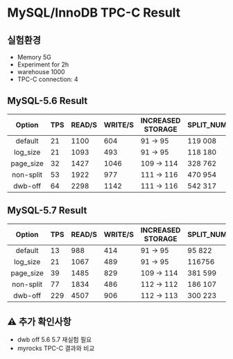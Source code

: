 # MySQL/InnoDB TPC-C Result

## 실험환경
- Memory 5G
- Experiment for 2h
- warehouse 1000
- TPC-C connection: 4

## MySQL-5.6  Result

| Option   |  TPS | READ/S | WRITE/S  | INCREASED STORAGE | SPLIT_NUM |
|:----------:|-------------|-------------|-------------|-------------|-------------|
|default| 21 | 1100  | 604 | 91 -> 95 | 119 008 |
|log_size| 21 | 1093  | 493 |  91 -> 95 | 118 180 |
|page_size| 32 |  1427 | 1046 | 109 -> 114 | 328 762 |
|non-split|53 |  1922 | 977 |  111 -> 116 | 470 954 |
|dwb-off | 64 |  2298  | 1142 |  111 -> 116 | 542 317 |

## MySQL-5.7 Result

| Option   |  TPS | READ/S | WRITE/S  | INCREASED STORAGE | SPLIT_NUM |
|:----------:|-------------|-------------|-------------|-------------|-------------|
|default| 13 | 988  | 414 | 91 -> 95 | 95 822 |
|log_size| 21 | 1067  | 489 | 91 -> 95 | 116756 |
|page_size| 39 | 1485 | 829  |  109 -> 114 | 381 599 |
|non-split| 77 | 1834  | 486 | 112 -> 112 | 186 107 |
|dwb-off | 229 | 4507  | 906 | 112 -> 113 | 300 223 |

## :warning: 추가 확인사항
-  dwb off 5.6 5.7 재실험 필요 
- myrocks TPC-C 결과와 비교
